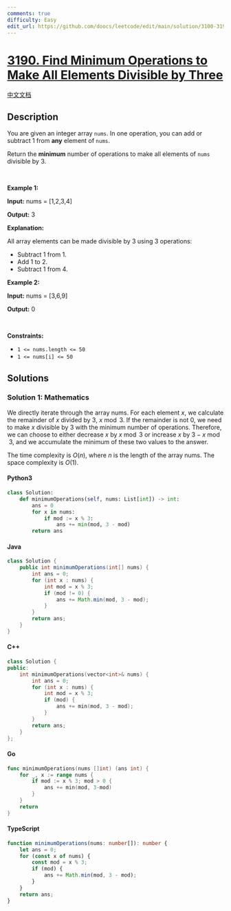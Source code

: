 ```yaml
---
comments: true
difficulty: Easy
edit_url: https://github.com/doocs/leetcode/edit/main/solution/3100-3199/3190.Find%20Minimum%20Operations%20to%20Make%20All%20Elements%20Divisible%20by%20Three/README_EN.md
---
```


<!-- problem:start -->

# [3190. Find Minimum Operations to Make All Elements Divisible by Three](https://leetcode.com/problems/find-minimum-operations-to-make-all-elements-divisible-by-three)

[中文文档](/solution/3100-3199/3190.Find%20Minimum%20Operations%20to%20Make%20All%20Elements%20Divisible%20by%20Three/README.md)

## Description

<!-- description:start -->

<p>You are given an integer array <code>nums</code>. In one operation, you can add or subtract 1 from <strong>any</strong> element of <code>nums</code>.</p>

<p>Return the <strong>minimum</strong> number of operations to make all elements of <code>nums</code> divisible by 3.</p>

<p>&nbsp;</p>
<p><strong class="example">Example 1:</strong></p>

<div class="example-block">
<p><strong>Input:</strong> <span class="example-io">nums = [1,2,3,4]</span></p>

<p><strong>Output:</strong> <span class="example-io">3</span></p>

<p><strong>Explanation:</strong></p>

<p>All array elements can be made divisible by 3 using 3 operations:</p>

<ul>
	<li>Subtract 1 from 1.</li>
	<li>Add 1 to 2.</li>
	<li>Subtract 1 from 4.</li>
</ul>
</div>

<p><strong class="example">Example 2:</strong></p>

<div class="example-block">
<p><strong>Input:</strong> <span class="example-io">nums = [3,6,9]</span></p>

<p><strong>Output:</strong> <span class="example-io">0</span></p>
</div>

<p>&nbsp;</p>
<p><strong>Constraints:</strong></p>

<ul>
	<li><code>1 &lt;= nums.length &lt;= 50</code></li>
	<li><code>1 &lt;= nums[i] &lt;= 50</code></li>
</ul>

<!-- description:end -->

## Solutions

<!-- solution:start -->

### Solution 1: Mathematics

We directly iterate through the array $\text{nums}$. For each element $x$, we calculate the remainder of $x$ divided by 3, $x \bmod 3$. If the remainder is not 0, we need to make $x$ divisible by 3 with the minimum number of operations. Therefore, we can choose to either decrease $x$ by $x \bmod 3$ or increase $x$ by $3 - x \bmod 3$, and we accumulate the minimum of these two values to the answer.

The time complexity is $O(n)$, where $n$ is the length of the array $\text{nums}$. The space complexity is $O(1)$.

<!-- tabs:start -->

#### Python3

```python
class Solution:
    def minimumOperations(self, nums: List[int]) -> int:
        ans = 0
        for x in nums:
            if mod := x % 3:
                ans += min(mod, 3 - mod)
        return ans
```

#### Java

```java
class Solution {
    public int minimumOperations(int[] nums) {
        int ans = 0;
        for (int x : nums) {
            int mod = x % 3;
            if (mod != 0) {
                ans += Math.min(mod, 3 - mod);
            }
        }
        return ans;
    }
}
```

#### C++

```cpp
class Solution {
public:
    int minimumOperations(vector<int>& nums) {
        int ans = 0;
        for (int x : nums) {
            int mod = x % 3;
            if (mod) {
                ans += min(mod, 3 - mod);
            }
        }
        return ans;
    }
};
```

#### Go

```go
func minimumOperations(nums []int) (ans int) {
	for _, x := range nums {
		if mod := x % 3; mod > 0 {
			ans += min(mod, 3-mod)
		}
	}
	return
}
```

#### TypeScript

```ts
function minimumOperations(nums: number[]): number {
    let ans = 0;
    for (const x of nums) {
        const mod = x % 3;
        if (mod) {
            ans += Math.min(mod, 3 - mod);
        }
    }
    return ans;
}
```

<!-- tabs:end -->

<!-- solution:end -->

<!-- problem:end -->
